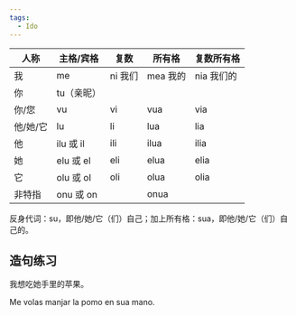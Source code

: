 ```yaml
---
tags:
  - Ido
---
```


| 人称    | 主格/宾格    | 复数    | 所有格    | 复数所有格   |
| ----- | -------- | ----- | ------ | ------- |
| 我     | me       | ni 我们 | mea 我的 | nia 我们的 |
| 你     | tu（亲昵）   |       |        |         |
| 你/您   | vu       | vi    | vua    | via     |
| 他/她/它 | lu       | li    | lua    | lia     |
| 他     | ilu 或 il | ili   | ilua   | ilia    |
| 她     | elu 或 el | eli   | elua   | elia    |
| 它     | olu 或 ol | oli   | olua   | olia    |
| 非特指   | onu 或 on |       | onua   |         |

反身代词：su，即他/她/它（们）自己；加上所有格：sua，即他/她/它（们）自己的。

## 造句练习

我想吃她手里的苹果。

Me volas manjar la pomo en sua mano.

